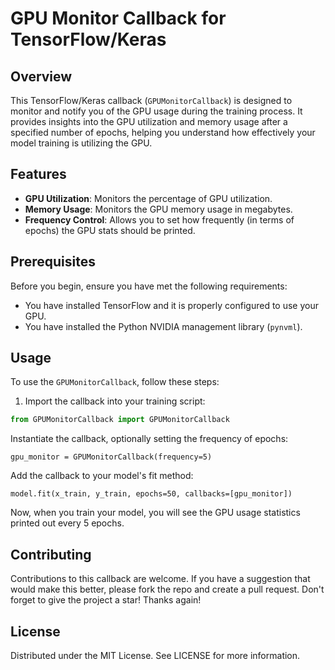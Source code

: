 # GPU Monitor Callback for TensorFlow/Keras

## Overview
This TensorFlow/Keras callback (`GPUMonitorCallback`) is designed to monitor and notify you of the GPU usage during the training process. It provides insights into the GPU utilization and memory usage after a specified number of epochs, helping you understand how effectively your model training is utilizing the GPU.

## Features
- **GPU Utilization**: Monitors the percentage of GPU utilization.
- **Memory Usage**: Monitors the GPU memory usage in megabytes.
- **Frequency Control**: Allows you to set how frequently (in terms of epochs) the GPU stats should be printed.

## Prerequisites
Before you begin, ensure you have met the following requirements:
- You have installed TensorFlow and it is properly configured to use your GPU.
- You have installed the Python NVIDIA management library (`pynvml`).

## Usage
To use the `GPUMonitorCallback`, follow these steps:

1. Import the callback into your training script:

```python
from GPUMonitorCallback import GPUMonitorCallback
```
Instantiate the callback, optionally setting the frequency of epochs:

```
gpu_monitor = GPUMonitorCallback(frequency=5)
```

Add the callback to your model's fit method:

```
model.fit(x_train, y_train, epochs=50, callbacks=[gpu_monitor])
```

Now, when you train your model, you will see the GPU usage statistics printed out every 5 epochs.

## Contributing

Contributions to this callback are welcome. If you have a suggestion that would make this better, please fork the repo and create a pull request. Don't forget to give the project a star! Thanks again!

## License

Distributed under the MIT License. See LICENSE for more information.



